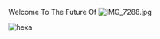 Welcome To The Future Of <img alt="IMG_7288.jpg" src="https://readme-typing-svg.herokuapp.com?vCenter=true&lines=Unblocked+Games;Proxies;Cloud+Gaming">

![hexa](https://user-images.githubusercontent.com/122919964/213197934-4d1b5926-bca4-493e-b858-933869133a03.svg)
